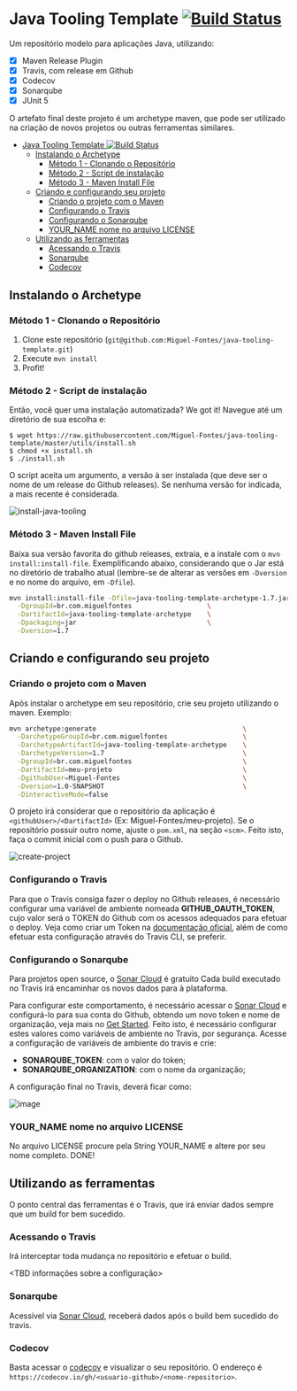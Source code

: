 # Java Tooling Template [![Build Status](https://travis-ci.org/Miguel-Fontes/java-tooling-template.svg?branch=master)](https://travis-ci.org/Miguel-Fontes/java-tooling-template)

Um repositório modelo para aplicações Java, utilizando:

- [x] Maven Release Plugin
- [x] Travis, com release em Github
- [x] Codecov
- [x] Sonarqube
- [x] JUnit 5

O artefato final deste projeto é um archetype maven, que pode ser utilizado na criação de novos projetos ou outras ferramentas similares.

<!-- TOC -->

- [Java Tooling Template ![Build Status](https://travis-ci.org/Miguel-Fontes/java-tooling-template)](#java-tooling-template-build-statushttpstravis-ciorgmiguel-fontesjava-tooling-template)
  - [Instalando o Archetype](#instalando-o-archetype)
    - [Método 1 - Clonando o Repositório](#m%C3%A9todo-1---clonando-o-reposit%C3%B3rio)
    - [Método 2 - Script de instalação](#m%C3%A9todo-2---script-de-instala%C3%A7%C3%A3o)
    - [Método 3 - Maven Install File](#m%C3%A9todo-3---maven-install-file)
  - [Criando e configurando seu projeto](#criando-e-configurando-seu-projeto)
    - [Criando o projeto com o Maven](#criando-o-projeto-com-o-maven)
    - [Configurando o Travis](#configurando-o-travis)
    - [Configurando o Sonarqube](#configurando-o-sonarqube)
    - [YOUR_NAME nome no arquivo LICENSE](#yourname-nome-no-arquivo-license)
  - [Utilizando as ferramentas](#utilizando-as-ferramentas)
    - [Acessando o Travis](#acessando-o-travis)
    - [Sonarqube](#sonarqube)
    - [Codecov](#codecov)

<!-- /TOC -->

## Instalando o Archetype

### Método 1 - Clonando o Repositório

1. Clone este repositório (`git@github.com:Miguel-Fontes/java-tooling-template.git`)
2. Execute `mvn install`
3. Profit!

### Método 2 - Script de instalação

Então, você quer uma instalação automatizada? We got it! Navegue até um diretório de sua escolha e:

``` shell
$ wget https://raw.githubusercontent.com/Miguel-Fontes/java-tooling-template/master/utils/install.sh
$ chmod +x install.sh
$ ./install.sh
```

O script aceita um argumento, a versão à ser instalada (que deve ser o nome de um release do Github releases). Se nenhuma versão for indicada, a mais recente é considerada.

![install-java-tooling](https://user-images.githubusercontent.com/15656072/42250090-2aa39808-7f05-11e8-9a23-f133eda89cc3.gif)

### Método 3 - Maven Install File

Baixa sua versão favorita do github releases, extraia, e a instale com o `mvn install:install-file`. Exemplificando abaixo, considerando que o Jar está no diretório de trabalho atual (lembre-se de alterar as versões em `-Dversion` e no nome do arquivo, em `-Dfile`).

``` bash
mvn install:install-file -Dfile=java-tooling-template-archetype-1.7.jar \
  -DgroupId=br.com.miguelfontes                   \
  -DartifactId=java-tooling-template-archetype    \
  -Dpackaging=jar                                 \
  -Dversion=1.7
```

## Criando e configurando seu projeto

### Criando o projeto com o Maven

Após instalar o archetype em seu repositório, crie seu projeto utilizando o maven. Exemplo:

``` bash
mvn archetype:generate                                     \
  -DarchetypeGroupId=br.com.miguelfontes                   \
  -DarchetypeArtifactId=java-tooling-template-archetype    \
  -DarchetypeVersion=1.7                                   \
  -DgroupId=br.com.miguelfontes                            \
  -DartifactId=meu-projeto                                 \
  -DgithubUser=Miguel-Fontes                               \
  -Dversion=1.0-SNAPSHOT                                   \
  -DinteractiveMode=false
```

O projeto irá considerar que o repositório da aplicação é `<githubUser>/<DartifactId>` (Ex: Miguel-Fontes/meu-projeto). Se o repositório possuir outro nome, ajuste o `pom.xml`, na seção `<scm>`. Feito isto, faça o commit inicial com o push para o Github.

![create-project](https://user-images.githubusercontent.com/15656072/42250002-c90e6820-7f04-11e8-8ec7-8926bbf78df4.gif)

### Configurando o Travis

Para que o Travis consiga fazer o deploy no Github releases, é necessário configurar uma variável de ambiente nomeada **GITHUB_OAUTH_TOKEN**, cujo valor será o TOKEN do Github com os acessos adequados para efetuar o deploy. Veja como criar um Token na [documentação oficial](https://docs.travis-ci.com/user/deployment/releases/), além de como efetuar esta configuração através do Travis CLI, se preferir.

### Configurando o Sonarqube

Para projetos open source, o [Sonar Cloud](https://sonarcloud.io/projects) é gratuito Cada build executado no Travis irá encaminhar os novos dados para à plataforma.

Para configurar este comportamento, é necessário acessar o [Sonar Cloud](https://sonarcloud.io/projects) e configurá-lo para sua conta do Github, obtendo um novo token e nome de organização, veja mais no [Get Started](https://about.sonarcloud.io/get-started/). Feito isto, é necessário configurar estes valores como variáveis de ambiente no Travis, por segurança. Acesse a configuração de variáveis de ambiente do travis e crie:

- **SONARQUBE_TOKEN**: com o valor do token;
- **SONARQUBE_ORGANIZATION**: com o nome da organização;

A configuração final no Travis, deverá ficar como:

![image](https://user-images.githubusercontent.com/15656072/41385975-3e349512-6f55-11e8-9d5d-37ca04e63601.png)

### YOUR_NAME nome no arquivo LICENSE

No arquivo LICENSE procure pela String YOUR_NAME e altere por seu nome completo. DONE!

## Utilizando as ferramentas

O ponto central das ferramentas é o Travis, que irá enviar dados sempre que um build for bem sucedido.

### Acessando o Travis

Irá interceptar toda mudança no repositório e efetuar o build.

<TBD informações sobre a configuração>

### Sonarqube

Acessível via [Sonar Cloud](https://sonarcloud.io/projects), receberá dados após o build bem sucedido do travis.

### Codecov

Basta acessar o [codecov](https://codecov.io/) e visualizar o seu repositório. O endereço é `https://codecov.io/gh/<usuario-github>/<nome-repositorio>`.
